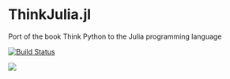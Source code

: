 # ThinkJulia.jl
Port of the book Think Python to the Julia programming language

[![Build Status](https://travis-ci.org/BenLauwens/ThinkJulia.jl.svg?branch=master)](https://travis-ci.org/BenLauwens/ThinkJulia.jl)

[![](https://img.shields.io/badge/docs-latest-blue.svg)](https://benlauwens.github.io/ThinkJulia.jl/latest/book.html)
